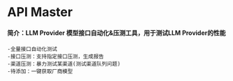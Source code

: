 # API Master

#### 简介：LLM Provider 模型接口自动化&压测工具，用于测试LLM Provider的性能
 
    -全量接口自动化测试
    -接口压测：支持指定接口压测，生成报告 
    -渠道压测：暴力测试某渠道(测试渠道队列问题)
    -待添加：一键获取厂商模型